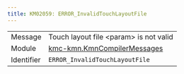 ```yaml
---
title: KM02059: ERROR_InvalidTouchLayoutFile
---
```


|            |           |
|------------|---------- |
| Message    | Touch layout file &lt;param&gt; is not valid |
| Module     | [kmc-kmn.KmnCompilerMessages](kmc-kmn.kmncompilermessages) |
| Identifier | `ERROR_InvalidTouchLayoutFile` |


